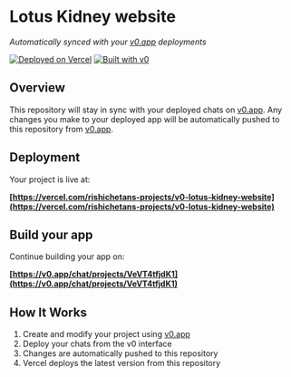 # Lotus Kidney website

*Automatically synced with your [v0.app](https://v0.app) deployments*

[![Deployed on Vercel](https://img.shields.io/badge/Deployed%20on-Vercel-black?style=for-the-badge&logo=vercel)](https://vercel.com/rishichetans-projects/v0-lotus-kidney-website)
[![Built with v0](https://img.shields.io/badge/Built%20with-v0.app-black?style=for-the-badge)](https://v0.app/chat/projects/VeVT4tfjdK1)

## Overview

This repository will stay in sync with your deployed chats on [v0.app](https://v0.app).
Any changes you make to your deployed app will be automatically pushed to this repository from [v0.app](https://v0.app).

## Deployment

Your project is live at:

**[https://vercel.com/rishichetans-projects/v0-lotus-kidney-website](https://vercel.com/rishichetans-projects/v0-lotus-kidney-website)**

## Build your app

Continue building your app on:

**[https://v0.app/chat/projects/VeVT4tfjdK1](https://v0.app/chat/projects/VeVT4tfjdK1)**

## How It Works

1. Create and modify your project using [v0.app](https://v0.app)
2. Deploy your chats from the v0 interface
3. Changes are automatically pushed to this repository
4. Vercel deploys the latest version from this repository